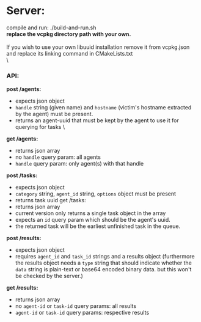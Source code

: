 # Server:
compile and run: ./build-and-run.sh \
__replace the vcpkg directory path with your own.__ \
\
If you wish to use your own libuuid installation remove it from vcpkg.json and replace its linking command in CMakeLists.txt \
\
### API:
__post /agents:__
- expects json object
- `handle` string (given name) and `hostname` (victim's hostname extracted by the agent) must be present.
- returns an agent-uuid that must be kept by the agent to use it for querying for tasks \

__get /agents:__
- returns json array
- no `handle` query param: all agents
- `handle` query param: only agent(s) with that handle

__post /tasks:__
- expects json object
- `category` string, `agent_id` string, `options` object must be present
- returns task uuid
  get /tasks:
- returns json array
- current version only returns a single task object in the array
- expects an `id` query param which should be the agent's uuid.
- the returned task will be the earliest unfinished task in the queue.

__post /results:__
- expects json object
- requires `agent_id` and `task_id` strings and a results object (furthermore the results object needs a `type` string that should indicate whether the `data` string is plain-text or base64 encoded binary data. but this won't be checked by the server.)

__get /results:__
- returns json array
- no `agent-id` or `task-id` query params: all results
- `agent-id` or `task-id` query params: respective results
